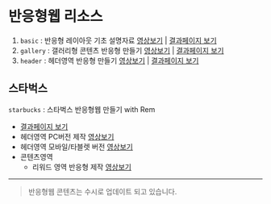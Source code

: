 # 반응형웹 리소스
1. `basic` : 반응형 레이아웃 기초 설명자료 [영상보기](https://youtu.be/97Ij0IRR__s) | [결과페이지 보기](https://rebehayan.github.io/responsive/basic/index.html)
2. `gallery` : 갤러리형 콘텐츠 반응형 만들기  [영상보기](https://youtu.be/hW9Els50rmk) | [결과페이지 보기](https://rebehayan.github.io/responsive/gallery/index.html)
3. `header` : 헤더영역 반응형 만들기 [영상보기](https://youtu.be/3OCtVllB1k4) | [결과페이지 보기](https://rebehayan.github.io/responsive/header/index.html)  

## 스타벅스
`starbucks` : 스타벅스 반응형웹 만들기 with Rem
- [결과페이지 보기](https://rebehayan.github.io/responsive/starbucks/index.html)
- 헤더영역 PC버전 제작 [영상보기](https://youtu.be/v_bxMmHQLLg)
- 헤더영역 모바일/타블렛 버전 [영상보기](https://youtu.be/2Ke7HUyc8pM)
- 콘텐츠영역
  - 리워드 영역 반응형 제작 [영상보기](https://youtu.be/2IMKc8aYph8)
***
> 반응형웹 콘텐츠는 수시로 업데이트 되고 있습니다.
